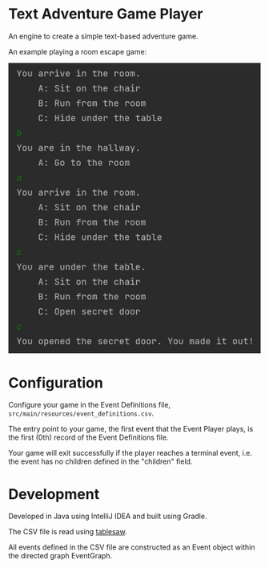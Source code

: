 # Text Adventure Game Player
An engine to create a simple text-based adventure game.

An example playing a room escape game:

![Example Run](images/example_run.jpg)

# Configuration
Configure your game in the Event Definitions file, `src/main/resources/event_definitions.csv`.

The entry point to your game, the first event that the Event Player plays, is the first (0th) record of the Event Definitions file.

Your game will exit successfully if the player reaches a terminal event, i.e. the event has no children defined in the "children" field.

# Development
Developed in Java using IntelliJ IDEA and built using Gradle.

The CSV file is read using [tablesaw](https://github.com/jtablesaw/tablesaw).

All events defined in the CSV file are constructed as an Event object within the directed graph EventGraph.



